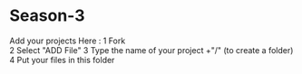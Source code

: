 # Season-3
Add your projects Here : 
1 Fork  
2 Select "ADD File" 
3 Type the name of your project +"/" (to create a folder)
4 Put your files in this folder
